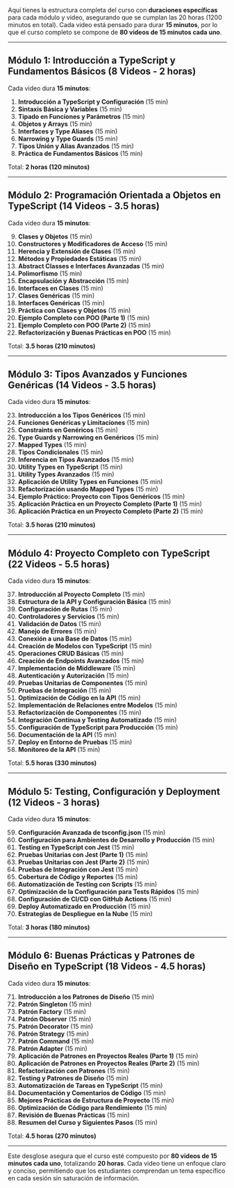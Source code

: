 Aquí tienes la estructura completa del curso con **duraciones específicas** para cada módulo y video, asegurando que se cumplan las 20 horas (1200 minutos en total). Cada video está pensado para durar **15 minutos**, por lo que el curso completo se compone de **80 videos de 15 minutos cada uno**.

---

## **Módulo 1: Introducción a TypeScript y Fundamentos Básicos (8 Videos - 2 horas)**

Cada video dura **15 minutos**:

1. **Introducción a TypeScript y Configuración** (15 min)
2. **Sintaxis Básica y Variables** (15 min)
3. **Tipado en Funciones y Parámetros** (15 min)
4. **Objetos y Arrays** (15 min)
5. **Interfaces y Type Aliases** (15 min)
6. **Narrowing y Type Guards** (15 min)
7. **Tipos Unión y Alias Avanzados** (15 min)
8. **Práctica de Fundamentos Básicos** (15 min)

Total: **2 horas (120 minutos)**

---

## **Módulo 2: Programación Orientada a Objetos en TypeScript (14 Videos - 3.5 horas)**

Cada video dura **15 minutos**:

9. **Clases y Objetos** (15 min)
10. **Constructores y Modificadores de Acceso** (15 min)
11. **Herencia y Extensión de Clases** (15 min)
12. **Métodos y Propiedades Estáticas** (15 min)
13. **Abstract Classes e Interfaces Avanzadas** (15 min)
14. **Polimorfismo** (15 min)
15. **Encapsulación y Abstracción** (15 min)
16. **Interfaces en Clases** (15 min)
17. **Clases Genéricas** (15 min)
18. **Interfaces Genéricas** (15 min)
19. **Práctica con Clases y Objetos** (15 min)
20. **Ejemplo Completo con POO (Parte 1)** (15 min)
21. **Ejemplo Completo con POO (Parte 2)** (15 min)
22. **Refactorización y Buenas Prácticas en POO** (15 min)

Total: **3.5 horas (210 minutos)**

---

## **Módulo 3: Tipos Avanzados y Funciones Genéricas (14 Videos - 3.5 horas)**

Cada video dura **15 minutos**:

23. **Introducción a los Tipos Genéricos** (15 min)
24. **Funciones Genéricas y Limitaciones** (15 min)
25. **Constraints en Genéricos** (15 min)
26. **Type Guards y Narrowing en Genéricos** (15 min)
27. **Mapped Types** (15 min)
28. **Tipos Condicionales** (15 min)
29. **Inferencia en Tipos Avanzados** (15 min)
30. **Utility Types en TypeScript** (15 min)
31. **Utility Types Avanzados** (15 min)
32. **Aplicación de Utility Types en Funciones** (15 min)
33. **Refactorización usando Mapped Types** (15 min)
34. **Ejemplo Práctico: Proyecto con Tipos Genéricos** (15 min)
35. **Aplicación Práctica en un Proyecto Completo (Parte 1)** (15 min)
36. **Aplicación Práctica en un Proyecto Completo (Parte 2)** (15 min)

Total: **3.5 horas (210 minutos)**

---

## **Módulo 4: Proyecto Completo con TypeScript (22 Videos - 5.5 horas)**

Cada video dura **15 minutos**:

37. **Introducción al Proyecto Completo** (15 min)
38. **Estructura de la API y Configuración Básica** (15 min)
39. **Configuración de Rutas** (15 min)
40. **Controladores y Servicios** (15 min)
41. **Validación de Datos** (15 min)
42. **Manejo de Errores** (15 min)
43. **Conexión a una Base de Datos** (15 min)
44. **Creación de Modelos con TypeScript** (15 min)
45. **Operaciones CRUD Básicas** (15 min)
46. **Creación de Endpoints Avanzados** (15 min)
47. **Implementación de Middleware** (15 min)
48. **Autenticación y Autorización** (15 min)
49. **Pruebas Unitarias de Componentes** (15 min)
50. **Pruebas de Integración** (15 min)
51. **Optimización de Código en la API** (15 min)
52. **Implementación de Relaciones entre Modelos** (15 min)
53. **Refactorización de Componentes** (15 min)
54. **Integración Continua y Testing Automatizado** (15 min)
55. **Configuración de TypeScript para Producción** (15 min)
56. **Documentación de la API** (15 min)
57. **Deploy en Entorno de Pruebas** (15 min)
58. **Monitoreo de la API** (15 min)

Total: **5.5 horas (330 minutos)**

---

## **Módulo 5: Testing, Configuración y Deployment (12 Videos - 3 horas)**

Cada video dura **15 minutos**:

59. **Configuración Avanzada de tsconfig.json** (15 min)
60. **Configuración para Ambientes de Desarrollo y Producción** (15 min)
61. **Testing en TypeScript con Jest** (15 min)
62. **Pruebas Unitarias con Jest (Parte 1)** (15 min)
63. **Pruebas Unitarias con Jest (Parte 2)** (15 min)
64. **Pruebas de Integración con Jest** (15 min)
65. **Cobertura de Código y Reportes** (15 min)
66. **Automatización de Testing con Scripts** (15 min)
67. **Optimización de la Configuración para Tests Rápidos** (15 min)
68. **Configuración de CI/CD con GitHub Actions** (15 min)
69. **Deploy Automatizado en Producción** (15 min)
70. **Estrategias de Despliegue en la Nube** (15 min)

Total: **3 horas (180 minutos)**

---

## **Módulo 6: Buenas Prácticas y Patrones de Diseño en TypeScript (18 Videos - 4.5 horas)**

Cada video dura **15 minutos**:

71. **Introducción a los Patrones de Diseño** (15 min)
72. **Patrón Singleton** (15 min)
73. **Patrón Factory** (15 min)
74. **Patrón Observer** (15 min)
75. **Patrón Decorator** (15 min)
76. **Patrón Strategy** (15 min)
77. **Patrón Command** (15 min)
78. **Patrón Adapter** (15 min)
79. **Aplicación de Patrones en Proyectos Reales (Parte 1)** (15 min)
80. **Aplicación de Patrones en Proyectos Reales (Parte 2)** (15 min)
81. **Refactorización con Patrones** (15 min)
82. **Testing y Patrones de Diseño** (15 min)
83. **Automatización de Tareas en TypeScript** (15 min)
84. **Documentación y Comentarios de Código** (15 min)
85. **Mejores Prácticas de Estructura de Proyecto** (15 min)
86. **Optimización de Código para Rendimiento** (15 min)
87. **Revisión de Buenas Prácticas** (15 min)
88. **Resumen del Curso y Siguientes Pasos** (15 min)

Total: **4.5 horas (270 minutos)**

---

Este desglose asegura que el curso esté compuesto por **80 videos de 15 minutos cada uno**, totalizando **20 horas**. Cada video tiene un enfoque claro y conciso, permitiendo que los estudiantes comprendan un tema específico en cada sesión sin saturación de información.
